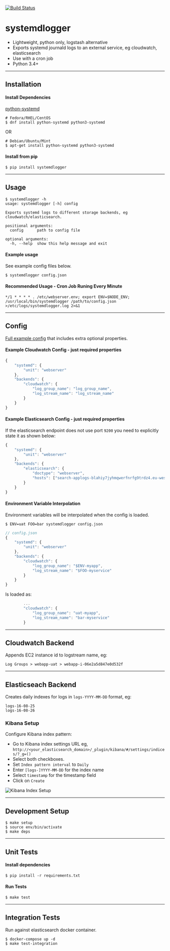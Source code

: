[![Build Status](https://travis-ci.org/techjacker/systemdlogger.svg?branch=master)](https://travis-ci.org/techjacker/systemdlogger)

# systemdlogger

- Lightweight, python only, logstash alternative
- Exports systemd journald logs to an external service, eg cloudwatch, elasticsearch
- Use with a cron job
- Python 3.4+

-----------------------------------------------------------
## Installation

#### Install Dependencies
[python-systemd](https://github.com/systemd/python-systemd)
```
# Fedora/RHEL/CentOS
$ dnf install python-systemd python3-systemd
```
OR
```
# Debian/Ubuntu/Mint
$ apt-get install python-systemd python3-systemd
```


#### Install from pip
```$ pip install systemdlogger```

-----------------------------------------------------------
## Usage

```Shell
$ systemdlogger -h
usage: systemdlogger [-h] config

Exports systemd logs to different storage backends, eg
cloudwatch/elasticsearch.

positional arguments:
  config      path to config file

optional arguments:
  -h, --help  show this help message and exit
```

#### Example usage

See example config files below.

```$ systemdlogger config.json```


#### Recommended Usage - Cron Job Runing Every Minute

```*/1 * * * * . /etc/webserver.env; export ENV=$NODE_ENV; /usr/local/bin/systemdlogger /path/to/config.json >/etc/logs/systemdlogger.log 2>&1```


-----------------------------------------------------------
## Config

[Full example config](tests/fixtures/config.json) that includes extra optional properties.

#### Example Cloudwatch Config - just required properties

```JavaScript
{
    "systemd": {
        "unit": "webserver"
    },
    "backends": {
        "cloudwatch": {
            "log_group_name": "log_group_name",
            "log_stream_name": "log_stream_name"
        }
    }
}
```

#### Example Elasticsearch Config - just required properties

If the elasticsearch endpoint does not use port `9200` you need to explicitly state it as shown below:

```JavaScript
{
    "systemd": {
        "unit": "webserver"
    },
    "backends": {
        "elasticsearch": {
            "doctype": "webserver",
            "hosts": ["search-applogs-blahiy7jyhmqwerfnrfg9trdz4.eu-west-1.es.amazonaws.com:80"]
        }
    }
}
```


#### Environment Variable Interpolation

Environment variables will be interpolated when the config is loaded.

```$ ENV=uat FOO=bar systemdlogger config.json```

```JavaScript
// config.json
{
    "systemd": {
        "unit": "webserver"
    },
    "backends": {
        "cloudwatch": {
            "log_group_name": "$ENV-myapp",
            "log_stream_name": "$FOO-myservice"
        }
    }
}
```

Is loaded as:

```JavaScript
        ...
        "cloudwatch": {
            "log_group_name": "uat-myapp",
            "log_stream_name": "bar-myservice"
        }
```


-----------------------------------------------------------
## Cloudwatch Backend

Appends EC2 instance id to logstream name, eg:

```
Log Groups > webapp-uat > webapp-i-06e2a5d847e0d532f
```

-----------------------------------------------------------
## Elasticseach Backend

Creates daily indexes for logs in `logs-YYYY-MM-DD` format, eg:
```
logs-16-08-25
logs-16-08-26
```

### Kibana Setup

Configure Kibana index pattern:

- Go to Kibana index settings URL eg, `http://<your_elasticsearch_domain>/_plugin/kibana/#/settings/indices/?_g=()`
- Select both checkboxes.
- Set `Index pattern interval` to `Daily`
- Enter `[logs-]YYYY-MM-DD` for the index name
- Select `timestamp` for the timestamp field
- Click on `Create`

![Kibana Index Setup](docs/kibana_index_setup.png?raw=true "Kibana Index Setup")


-----------------------------------------------------------
## Development Setup

```
$ make setup
$ source env/bin/activate
$ make deps
```

-----------------------------------------------------------

## Unit Tests

#### Install dependencies
```$ pip install -r requirements.txt```

#### Run Tests
```$ make test```

-----------------------------------------------------------

## Integration Tests

Run against elasticsearch docker container.

```
$ docker-compose up -d
$ make test-integration
```



